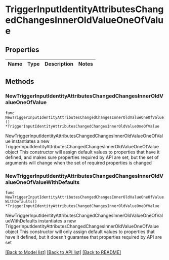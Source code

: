 # TriggerInputIdentityAttributesChangedChangesInnerOldValueOneOfValue

## Properties

Name | Type | Description | Notes
------------ | ------------- | ------------- | -------------

## Methods

### NewTriggerInputIdentityAttributesChangedChangesInnerOldValueOneOfValue

`func NewTriggerInputIdentityAttributesChangedChangesInnerOldValueOneOfValue() *TriggerInputIdentityAttributesChangedChangesInnerOldValueOneOfValue`

NewTriggerInputIdentityAttributesChangedChangesInnerOldValueOneOfValue instantiates a new TriggerInputIdentityAttributesChangedChangesInnerOldValueOneOfValue object
This constructor will assign default values to properties that have it defined,
and makes sure properties required by API are set, but the set of arguments
will change when the set of required properties is changed

### NewTriggerInputIdentityAttributesChangedChangesInnerOldValueOneOfValueWithDefaults

`func NewTriggerInputIdentityAttributesChangedChangesInnerOldValueOneOfValueWithDefaults() *TriggerInputIdentityAttributesChangedChangesInnerOldValueOneOfValue`

NewTriggerInputIdentityAttributesChangedChangesInnerOldValueOneOfValueWithDefaults instantiates a new TriggerInputIdentityAttributesChangedChangesInnerOldValueOneOfValue object
This constructor will only assign default values to properties that have it defined,
but it doesn't guarantee that properties required by API are set


[[Back to Model list]](../README.md#documentation-for-models) [[Back to API list]](../README.md#documentation-for-api-endpoints) [[Back to README]](../README.md)


